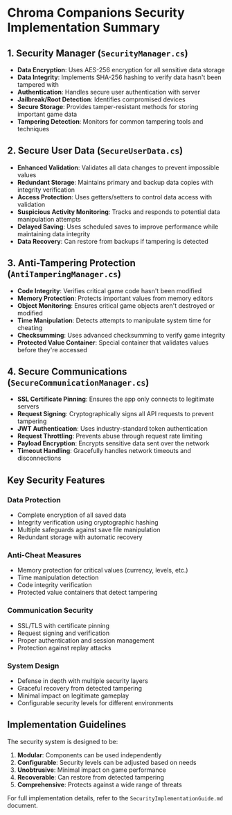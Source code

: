 # Chroma Companions Security Implementation Summary

## 1. Security Manager (`SecurityManager.cs`)
- **Data Encryption**: Uses AES-256 encryption for all sensitive data storage
- **Data Integrity**: Implements SHA-256 hashing to verify data hasn't been tampered with
- **Authentication**: Handles secure user authentication with server
- **Jailbreak/Root Detection**: Identifies compromised devices
- **Secure Storage**: Provides tamper-resistant methods for storing important game data
- **Tampering Detection**: Monitors for common tampering tools and techniques

## 2. Secure User Data (`SecureUserData.cs`)
- **Enhanced Validation**: Validates all data changes to prevent impossible values
- **Redundant Storage**: Maintains primary and backup data copies with integrity verification
- **Access Protection**: Uses getters/setters to control data access with validation
- **Suspicious Activity Monitoring**: Tracks and responds to potential data manipulation attempts
- **Delayed Saving**: Uses scheduled saves to improve performance while maintaining data integrity
- **Data Recovery**: Can restore from backups if tampering is detected

## 3. Anti-Tampering Protection (`AntiTamperingManager.cs`)
- **Code Integrity**: Verifies critical game code hasn't been modified
- **Memory Protection**: Protects important values from memory editors
- **Object Monitoring**: Ensures critical game objects aren't destroyed or modified
- **Time Manipulation**: Detects attempts to manipulate system time for cheating
- **Checksumming**: Uses advanced checksumming to verify game integrity
- **Protected Value Container**: Special container that validates values before they're accessed

## 4. Secure Communications (`SecureCommunicationManager.cs`)
- **SSL Certificate Pinning**: Ensures the app only connects to legitimate servers
- **Request Signing**: Cryptographically signs all API requests to prevent tampering
- **JWT Authentication**: Uses industry-standard token authentication
- **Request Throttling**: Prevents abuse through request rate limiting
- **Payload Encryption**: Encrypts sensitive data sent over the network
- **Timeout Handling**: Gracefully handles network timeouts and disconnections

## Key Security Features

### Data Protection
- Complete encryption of all saved data
- Integrity verification using cryptographic hashing
- Multiple safeguards against save file manipulation
- Redundant storage with automatic recovery

### Anti-Cheat Measures
- Memory protection for critical values (currency, levels, etc.)
- Time manipulation detection
- Code integrity verification
- Protected value containers that detect tampering

### Communication Security
- SSL/TLS with certificate pinning
- Request signing and verification
- Proper authentication and session management
- Protection against replay attacks

### System Design
- Defense in depth with multiple security layers
- Graceful recovery from detected tampering
- Minimal impact on legitimate gameplay
- Configurable security levels for different environments

## Implementation Guidelines

The security system is designed to be:
1. **Modular**: Components can be used independently
2. **Configurable**: Security levels can be adjusted based on needs
3. **Unobtrusive**: Minimal impact on game performance
4. **Recoverable**: Can restore from detected tampering
5. **Comprehensive**: Protects against a wide range of threats

For full implementation details, refer to the `SecurityImplementationGuide.md` document.
